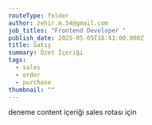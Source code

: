 ```yaml
---
routeType: folder
author: zehir.m.54@gmail.com
job_titles: "Frontend Developer "
publish_date: 2025-05-05T18:43:00.000Z
title: Satış
summary: Özet İçeriği
tags:
  - sales
  - order
  - purchase
thumbnail: ""
---
```

deneme content içeriği sales rotası için
